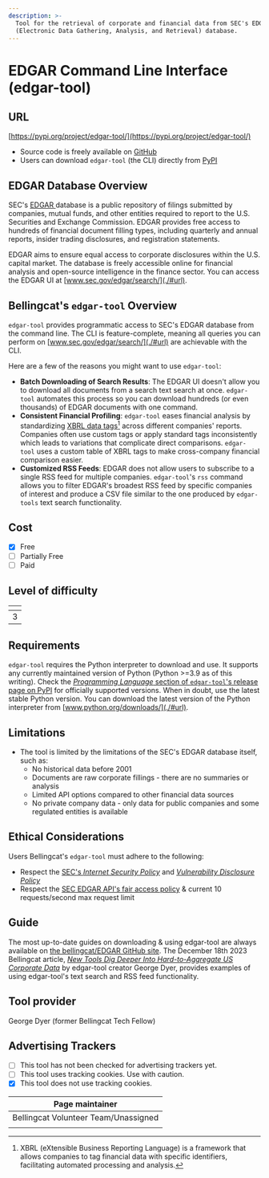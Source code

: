 ```yaml
---
description: >-
  Tool for the retrieval of corporate and financial data from SEC's EDGAR
  (Electronic Data Gathering, Analysis, and Retrieval) database.
---
```


# EDGAR Command Line Interface (edgar-tool)

## URL

[https://pypi.org/project/edgar-tool/](https://pypi.org/project/edgar-tool/)

* Source code is freely available on [GitHub](https://github.com/bellingcat/EDGAR)
* Users can download `edgar-tool` (the CLI) directly from [PyPI](https://pypi.org/project/edgar-tool/)

## EDGAR Database Overview

SEC's [EDGAR ](https://bellingcat.gitbook.io/toolkit/more/all-tools/edgar)database is a public repository of filings submitted by companies, mutual funds, and other entities required to report to the U.S. Securities and Exchange Commission. EDGAR provides free access to hundreds of financial document filling types, including quarterly and annual reports, insider trading disclosures, and registration statements.

EDGAR aims to ensure equal access to corporate disclosures within the U.S. capital market. The database is freely accessible online for financial analysis and open-source intelligence in the finance sector. You can access the EDGAR UI at [www.sec.gov/edgar/search/](./#url).

## Bellingcat's `edgar-tool` Overview

`edgar-tool` provides programmatic access to SEC's EDGAR database from the command line. The CLI is feature-complete, meaning all queries you can perform on [www.sec.gov/edgar/search/](./#url) are achievable with the CLI.&#x20;

Here are a few of the reasons you might want to use `edgar-tool`:

* **Batch Downloading of Search Results**: The EDGAR UI doesn't allow you to download all documents from a search text search at once. `edgar-tool` automates this process so you can download hundreds (or even thousands) of EDGAR documents with one command.
* **Consistent Financial Profiling**: `edgar-tool` eases financial analysis by standardizing [XBRL data tags](#user-content-fn-1)[^1] across different companies' reports. Companies often use custom tags or apply standard tags inconsistently which leads to variations that complicate direct comparisons. `edgar-tool` uses a custom table of XBRL tags to make cross-company financial comparison easier.
* **Customized RSS Feeds**: EDGAR does not allow users to subscribe to a single RSS feed for multiple companies. `edgar-tool`'s `rss` command allows you to filter EDGAR's broadest RSS feed by specific companies of interest and produce a CSV file similar to the one produced by `edgar-tools` text search functionality.

## Cost

* [x] Free
* [ ] Partially Free
* [ ] Paid

## Level of difficulty

<table><thead><tr><th data-type="rating" data-max="5"></th></tr></thead><tbody><tr><td>3</td></tr></tbody></table>

## Requirements

`edgar-tool` requires the Python interpreter to download and use. It supports any currently maintained version of Python (Python >=3.9 as of this writing). Check the [_Programming Language_ section of `edgar-tool`'s release page on PyPI](https://pypi.org/project/edgar-tool/) for officially supported versions. When in doubt, use the latest stable Python version. You can download the latest version of the Python interpreter from [www.python.org/downloads/](./#url).

## Limitations

* The tool is limited by the limitations of the SEC's EDGAR database itself, such as:
  * No historical data before 2001
  * Documents are raw corporate fillings - there are no summaries or analysis
  * Limited API options compared to other financial data sources
  * No private company data - only data for public companies and some regulated entities is available

## Ethical Considerations

Users Bellingcat's `edgar-tool` must adhere to the following:

* Respect the [SEC's _Internet Security Policy_](https://www.sec.gov/about/privacy-information#security) and [_Vulnerability Disclosure Policy_](https://www.sec.gov/vulnerability-disclosure-policy)
* Respect the [SEC EDGAR API's fair access policy](https://www.sec.gov/search-filings/edgar-search-assistance/accessing-edgar-data) & current 10 requests/second max request limit

## Guide

The most up-to-date guides on downloading & using edgar-tool are always available on [the bellingcat/EDGAR GitHub site](https://github.com/bellingcat/EDGAR). The December 18th 2023 Bellingcat article, [_New Tools Dig Deeper Into Hard-to-Aggregate US Corporate Data_](https://www.bellingcat.com/resources/2023/12/18/new-tools-dig-deeper-into-hard-to-aggregate-us-corporate-data/) by edgar-tool creator George Dyer, provides examples of using edgar-tool's text search and RSS feed functionality.

## Tool provider

George Dyer (former Bellingcat Tech Fellow)

## Advertising Trackers

* [ ] This tool has not been checked for advertising trackers yet.
* [ ] This tool uses tracking cookies. Use with caution.
* [x] This tool does not use tracking cookies.

| Page maintainer                      |
| ------------------------------------ |
| Bellingcat Volunteer Team/Unassigned |
|                                      |

[^1]: XBRL (eXtensible Business Reporting Language) is a framework that allows companies to tag financial data with specific identifiers, facilitating automated processing and analysis.
